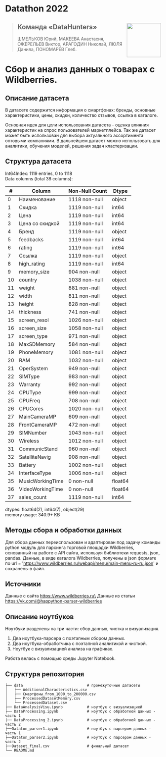 # Datathon 2022 

><img align="right" width="110" height="110" src="https://user-images.githubusercontent.com/78375128/209393192-0b0016f6-a7ba-497d-a1e5-14df769c4816.png">
>
>## Команда «DataHunters»
>
>ШМЕЛЬКОВ Юрий, МАКЕЕВА Анастасия, ОЖЕРЕЛЬЕВ Виктор, АРАГОДИН Николай, ЛЮЛЯ Данила, ПОНОМАРЕВ Глеб.

# Сбор и анализ данных о товарах с Wildberries.

## Описание датасета

В датасете содержится информация о смартфонах: бренды, основные характеристики, цены, скидки, количество отзывов, ссылка в каталоге.

Основная идея для цели использования датасета - оценка влияния характеристик на спрос пользователей маркетплейса. Так же датасет может быть использован для выбора актуального ассортимента оптовыми компаниями. В дальнейшем датасет можно использовать для аналитики, обучения моделей, решения задач кластеризации.

## Структура датасета

Int64Index: 1119 entries, 0 to 1118\
Data columns (total 38 columns):

| # | Column | Non-Null Count | Dtype |
|------|------|------|------| 
| 0  | Наименование      | 1118 non-null  | object |
| 1  | Скидка            | 1119 non-null  | int64   |
| 2  | Цена              | 1119 non-null  | int64   |
| 3  | Цена со скидкой   | 1119 non-null  | int64   |
| 4  | Бренд             | 1119 non-null  | object |
| 5  | feedbacks         | 1119 non-null  | int64   |
| 6  | rating            | 1119 non-null  | int64   |
| 7  | Ссылка            | 1119 non-null  | object |
| 8  | high_rating       | 1119 non-null  | int64   |
| 9  | memory_size       | 904 non-null   | object |
| 10 | country           | 1038 non-null  | object |
| 11 | weight            | 881 non-null   | object |
| 12 | width             | 811 non-null   | object |
| 13 | height            | 828 non-null   | object |
| 14 | thickness         | 741 non-null   | object |
| 15 | screen_resol      | 1026 non-null  | object |
| 16 | screen_size       | 1058 non-null  | object |
| 17 | screen_type       | 971 non-null   | object |
| 18 | MaxSDMemory       | 584 non-null   | object |
| 19 | PhoneMemory       | 1081 non-null  | object |
| 20 | RAM               | 1032 non-null  | object |
| 21 | OperSystem        | 949 non-null   | object |
| 22 | SIMType           | 983 non-null   | object |
| 23 | Warranty          | 992 non-null   | object |
| 24 | CPUType           | 999 non-null   | object |
| 25 | CPUFreq           | 708 non-null   | object |
| 26 | CPUCores          | 1020 non-null  | object |
| 27 | MainCameraMP      | 609 non-null   | object |
| 28 | FrontCameraMP     | 472 non-null   | object |
| 29 | SIMNumber         | 1043 non-null  | object |
| 30 | Wireless          | 1012 non-null  | object |
| 31 | CommunicStand     | 960 non-null   | object |
| 32 | SatelliteNavig    | 908 non-null   | object |
| 33 | Battery           | 1002 non-null  | object |
| 34 | InterfaceType     | 1006 non-null  | object |
| 35 | MusicWorkingTime  | 0 non-null     | float64 |
| 36 | VideoWorkingTime  | 0 non-null     | float64 |
| 37 | sales_count       | 1119 non-null  | int64   |

dtypes: float64(2), int64(7), object(29)\
memory usage: 340.9+ KB

## Методы сбора и обработки данных
Для сбора данных переиспользован и адаптирован под задачу команды python модуль для парсинга торговой площадки Wildberries, основанный на работе с API сайта, используя библиотеки requests, json, pandas.
Данные, в виде каталога Wildberries, получены в json формате по url = 'https://www.wildberries.ru/webapi/menu/main-menu-ru-ru.json' и сохранены в файл.

## Источники
Данные с сайта https://www.wildberries.ru\
Данные из статьи https://vk.com/@happython-parser-wildberries

## Описание ноутбуков

Ноутбуки разделены на три части: сбор данных, чистка и визуализация.

1. Два ноутбука-парсера с поэтапным сбором данных.
2. Два ноутбука-обработчика с поэтапной аналитикой и чисткой.
3. Ноутбук с визуализацией анализа на графиках.

Работа велась с помощью среды Jupyter Notebook.

## Структура репозитория

    ├── data                             # промежуточные датасеты
    │   ├── AdditionalCharacteristics.csv
    │   ├── Смартфоны_from_1000_to_200000.csv
    │   ├── ProcessedDatasetMemory.csv
    │   └── ProcessedDataset.csv
    ├── DataAnalysisVisu.ipynb           # ноутбук с визуализацией
    ├── DataProcessing.ipynb             # ноутбук с обработкой данных - часть 1
    ├── DataProcessing_2.ipynb           # ноутбук с обработкой данных - часть 2
    ├──Dataton_parser1.ipynb             # ноутбук с парсером данных - часть 1
    ├──Dataton_parser2.ipynb             # ноутбук с парсером данных - часть 2
    ├──Dataset_final.csv                 # финальный датасет
    └── README.md